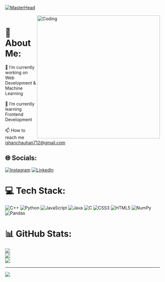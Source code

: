 [![MasterHead](https://i0.wp.com/webcodeflow.com/wp-content/uploads/2021/04/Pixel-Banner.gif?fit=540%2C246&ssl=1)](https://ishanchauhan.io)
<br><br>
<img align="right" alt="Coding" width="400" src="https://camo.githubusercontent.com/5ddf73ad3a205111cf8c686f687fc216c2946a75005718c8da5b837ad9de78c9/68747470733a2f2f7468756d62732e6766796361742e636f6d2f4576696c4e657874446576696c666973682d736d616c6c2e676966">
# 💫 About Me:
🔭 I’m currently working on Web Development & Machine Learning<br><br>🌱 I’m currently learning Frontend Development<br><br>📫 How to reach me ishanchauhan712@gmail.com



## 🌐 Socials:
[![Instagram](https://img.shields.io/badge/Instagram-%23E4405F.svg?logo=Instagram&logoColor=white)](https://instagram.com/ishanchauhan_07) [![LinkedIn](https://img.shields.io/badge/LinkedIn-%230077B5.svg?logo=linkedin&logoColor=white)](https://linkedin.com/in/ishan-c-066b73122) 

# 💻 Tech Stack:
![C++](https://img.shields.io/badge/c++-%2300599C.svg?style=for-the-badge&logo=c%2B%2B&logoColor=white) ![Python](https://img.shields.io/badge/python-3670A0?style=for-the-badge&logo=python&logoColor=ffdd54) ![JavaScript](https://img.shields.io/badge/javascript-%23323330.svg?style=for-the-badge&logo=javascript&logoColor=%23F7DF1E) ![Java](https://img.shields.io/badge/java-%23ED8B00.svg?style=for-the-badge&logo=java&logoColor=white) ![C](https://img.shields.io/badge/c-%2300599C.svg?style=for-the-badge&logo=c&logoColor=white) ![CSS3](https://img.shields.io/badge/css3-%231572B6.svg?style=for-the-badge&logo=css3&logoColor=white) ![HTML5](https://img.shields.io/badge/html5-%23E34F26.svg?style=for-the-badge&logo=html5&logoColor=white) ![NumPy](https://img.shields.io/badge/numpy-%23013243.svg?style=for-the-badge&logo=numpy&logoColor=white) ![Pandas](https://img.shields.io/badge/pandas-%23150458.svg?style=for-the-badge&logo=pandas&logoColor=white)
# 📊 GitHub Stats:
![](https://github-readme-stats.vercel.app/api?username=ishan-chauhan&theme=dark&hide_border=false&include_all_commits=false&count_private=false)<br/>
![](https://github-readme-streak-stats.herokuapp.com/?user=ishan-chauhan&theme=dark&hide_border=false)<br/>
![](https://github-readme-stats.vercel.app/api/top-langs/?username=ishan-chauhan&theme=dark&hide_border=false&include_all_commits=false&count_private=false&layout=compact)

---
[![](https://visitcount.itsvg.in/api?id=ishan-chauhan&icon=0&color=0)](https://visitcount.itsvg.in)
